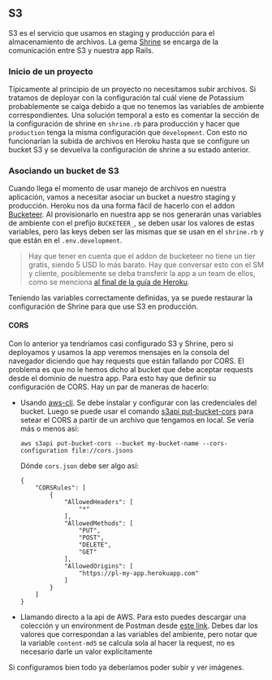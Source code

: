 ## S3

S3 es el servicio que usamos en staging y producción para el almacenamiento de archivos. La gema [Shrine](../../stack/ruby/rails/shrine) se encarga de la comunicación entre S3 y nuestra app Rails.

### Inicio de un proyecto

Típicamente al principio de un proyecto no necesitamos subir archivos. Si tratamos de deployar con la configuración tal cuál viene de Potassium probablemente se caiga debido a que no tenemos las variables de ambiente correspondientes. Una solución temporal a esto es comentar la sección de la configuración de shrine en `shrine.rb` para producción y hacer que `production` tenga la misma configuración que `development`. Con esto no funcionarían la subida de archivos en Heroku hasta que se configure un bucket S3 y se devuelva la configuración de shrine a su estado anterior.

### Asociando un bucket de S3

Cuando llega el momento de usar manejo de archivos en nuestra aplicación, vamos a necesitar asociar un bucket a nuestro staging y producción. Heroku nos da una forma fácil de hacerlo con el addon [Bucketeer](https://elements.heroku.com/addons/bucketeer). Al provisionarlo en nuestra app se nos generarán unas variables de ambiente con el prefijo `BUCKETEER_`, se deben usar los valores de estas variables, pero las keys deben ser las mismas que se usan en el `shrine.rb` y que están en el `.env.development`.

> Hay que tener en cuenta que el addon de bucketeer no tiene un tier gratis, siendo 5 USD lo más barato. Hay que conversar esto con el SM y cliente, posiblemente se deba transferir la app a un team de ellos, como se menciona [al final de la guía de Heroku](heroku).

Teniendo las variables correctamente definidas, ya se puede restaurar la configuración de Shrine para que use S3 en producción.

#### CORS

Con lo anterior ya tendríamos casi configurado S3 y Shrine, pero si deployamos y usamos la app veremos mensajes en la consola del navegador diciendo que hay requests que están fallando por CORS. El problema es que no le hemos dicho al bucket que debe aceptar requests desde el dominio de nuestra app. Para esto hay que definir su configuración de CORS. Hay un par de maneras de hacerlo:

- Usando [aws-cli](https://docs.aws.amazon.com/cli/latest/userguide/cli-chap-welcome.html). Se debe instalar y configurar con las credenciales del bucket. Luego se puede usar el comando [s3api put-bucket-cors](https://docs.aws.amazon.com/cli/latest/reference/s3api/put-bucket-cors.html) para setear el CORS a partir de un archivo que tengamos en local. Se vería más o menos así:

  ```
  aws s3api put-bucket-cors --bucket my-bucket-name --cors-configuration file://cors.jsons
  ```
  
  Dónde `cors.json` debe ser algo así:
  
  ```
  {
      "CORSRules": [
          {
              "AllowedHeaders": [
                  "*"
              ], 
              "AllowedMethods": [
                  "PUT", 
                  "POST", 
                  "DELETE", 
                  "GET"
              ], 
              "AllowedOrigins": [
                  "https://pl-my-app.herokuapp.com"
              ]
          }
      ]
  }
  ```

- Llamando directo a la api de AWS. Para esto puedes descargar una colección y un environment de Postman desde [este link](assets/S3_postman.zip). Debes dar los valores que correspondan a las variables del ambiente, pero notar que la variable `content-md5` se calcula sola al hacer la request, no es necesario darle un valor explícitamente

Si configuramos bien todo ya deberíamos poder subir y ver imágenes.
